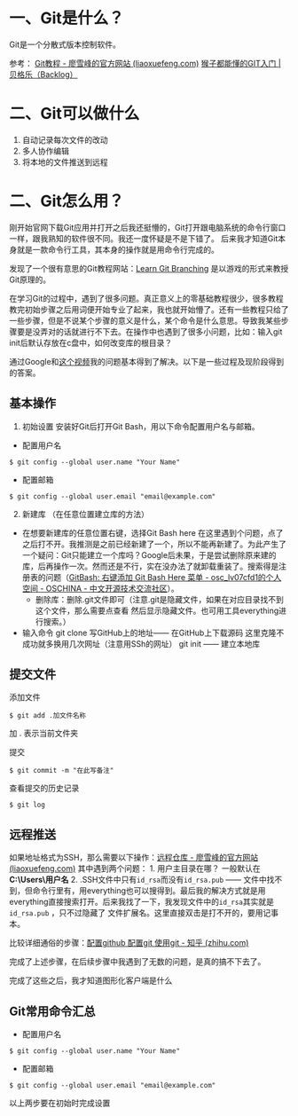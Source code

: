 
# 一、Git是什么？

Git是一个分散式版本控制软件。

参考：
[Git教程 - 廖雪峰的官方网站 (liaoxuefeng.com)](https://www.liaoxuefeng.com/wiki/896043488029600)
[猴子都能懂的GIT入门 | 贝格乐（Backlog）](https://backlog.com/git-tutorial/cn/)


# 二、Git可以做什么

1. 自动记录每次文件的改动
2. 多人协作编辑
3. 将本地的文件推送到远程


# 二、Git怎么用？
刚开始官网下载Git应用并打开之后我还挺懵的，Git打开跟电脑系统的命令行窗口一样，跟我熟知的软件很不同。我还一度怀疑是不是下错了。
后来我才知道Git本身就是一款命令行工具，其本身的操作就是用命令行完成的。

发现了一个很有意思的Git教程网站：[Learn Git Branching](https://learngitbranching.js.org/?locale=zh_CN) 是以游戏的形式来教授Git原理的。

在学习Git的过程中，遇到了很多问题。真正意义上的零基础教程很少，很多教程教完初始步骤之后用词便开始专业了起来，我也就开始懵了。还有一些教程只给了一些步骤，但是不说某个步骤的意义是什么，某个命令是什么意思。导致我某些步骤要是没弄对的话就进行不下去。在操作中也遇到了很多小问题，比如：输入git init后默认存放在c盘中，如何改变库的根目录？

通过Google和[这个视频](https://www.bilibili.com/video/BV1Cr4y1J7iQ?vd_source=89a17076aba9767938ed80fb80f82e45)我的问题基本得到了解决。以下是一些过程及现阶段得到的答案。


## 基本操作

1. 初始设置
  安装好Git后打开Git Bash，用以下命令配置用户名与邮箱。
- 配置用户名
```
$ git config --global user.name "Your Name"
```
- 配置邮箱
```
$ git config --global user.email "email@example.com"
```

2. 新建库
（在任意位置建立库的方法）
- 在想要新建库的任意位置右键，选择Git Bash here
	在这里遇到个问题，点了之后打不开。我推测是之前已经新建了一个，所以不能再新建了。为此产生了一个疑问：Git只能建立一个库吗？Google后未果，于是尝试删除原来建的库，后再操作一次。然而还是不行，实在没办法了就卸载重装了。搜索得是注册表的问题（[GitBash: 右键添加 Git Bash Here 菜单 - osc_lv07cfd1的个人空间 - OSCHINA - 中文开源技术交流社区](https://my.oschina.net/u/4410888/blog/3798576)）。
	- 删除库：删除.git文件即可（注意.git是隐藏文件，如果在对应目录找不到这个文件，那么需要点查看 然后显示隐藏文件。也可用工具everything进行搜索。）
- 输入命令
git clone 写GitHub上的地址—— 在GitHub上下载源码 
	这里克隆不成功就多换用几次网址（注意用SSh的网址）
git init —— 建立本地库



## 提交文件
添加文件
```
$ git add .加文件名称
```
加 . 表示当前文件夹

提交
```
$ git commit -m "在此写备注"
```

查看提交的历史记录
```
$ git log
```



## 远程推送

如果地址格式为SSH，那么需要以下操作：[远程仓库 - 廖雪峰的官方网站 (liaoxuefeng.com)](https://www.liaoxuefeng.com/wiki/896043488029600/896954117292416)
		其中遇到两个问题：
		1. 用户主目录在哪？   一般默认在**C:\Users\用户名**
		2. .SSH文件中只有`id_rsa`而没有`id_rsa.pub` —— 文件中找不到，但命令行里有，用everything也可以搜得到。最后我的解决方式就是用everything直接搜索打开。后来我找了一下，我发现文件中的`id_rsa`其实就是`id_rsa.pub` ，只不过隐藏了 文件扩展名。这里直接双击是打不开的，要用记事本。

比较详细通俗的步骤：[配置github 配置git 使用git - 知乎 (zhihu.com)](https://zhuanlan.zhihu.com/p/48209762)

完成了上述步骤，在后续步骤中我遇到了无数的问题，是真的搞不下去了。




完成了这些之后，我才知道图形化客户端是什么









##  Git常用命令汇总

- 配置用户名
```
$ git config --global user.name "Your Name"
```
- 配置邮箱
```
$ git config --global user.email "email@example.com"
```
以上两步要在初始时完成设置















